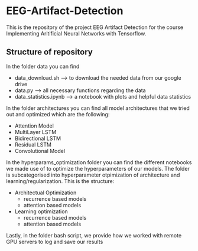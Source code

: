 # EEG-Artifact-Detection

This is the repository of the project EEG Artifact Detection for the course Implementing Aritificial Neural Networks with Tensorflow.

## Structure of repository 

In the folder data you can find
- data_download.sh --> to download the needed data from our google drive
- data.py --> all necessary functions regarding the data
- data_statistics.ipynb --> a notebook with plots and helpful data statistics

In the folder architectures you can find all model architectures that we tried out and optimized which are the following:
- Attention Model
- MultiLayer LSTM
- Bidirectional LSTM
- Residual LSTM
- Convolutional Model

In the hyperparams_optimization folder you can find the different notebooks we made use of to optimize the hyperparameters of our models. The folder is subcategorised into hyperparameter otpimization of architecture and learning/regularization. This is the structure:
- Architectual Optimization
    - recurrence based models
    - attention based models
- Learning optimization
    - recurrence based models
    - attention based models

Lastly, in the folder bash script, we provide how we worked with remote GPU servers to log and save our results
